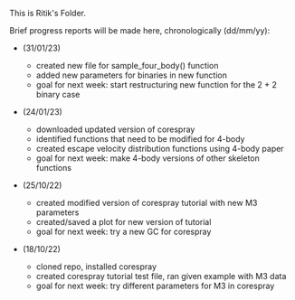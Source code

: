 This is Ritik's Folder.

Brief progress reports will be made here, chronologically (dd/mm/yy):

- (31/01/23)
  - created new file for sample_four_body() function
  - added new parameters for binaries in new function
  - goal for next week: start restructuring new function for the 2 + 2 binary case
  
- (24/01/23)
  - downloaded updated version of corespray
  - identified functions that need to be modified for 4-body
  - created escape velocity distribution functions using 4-body paper
  - goal for next week: make 4-body versions of other skeleton functions
  
- (25/10/22)
  - created modified version of corespray tutorial with new M3 parameters
  - created/saved a plot for new version of tutorial
  - goal for next week: try a new GC for corespray

- (18/10/22) 
  - cloned repo, installed corespray 
  - created corespray tutorial test file, ran given example with M3 data
  - goal for next week: try different parameters for M3 in corespray 
